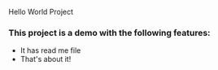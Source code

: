 Hello World Project

### This project is a demo with the following features:
- It has read me file
- That's about it!
